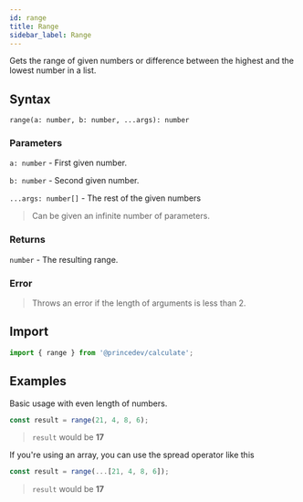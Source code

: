 ```yaml
---
id: range
title: Range
sidebar_label: Range
---
```


Gets the range of given numbers or difference between the highest and the lowest number in a list.

## Syntax

`range(a: number, b: number, ...args): number`

### Parameters

`a: number` - First given number.

`b: number` - Second given number.

`...args: number[]` - The rest of the given numbers

> Can be given an infinite number of parameters.

### Returns

`number` - The resulting range.

### Error

> Throws an error if the length of arguments is less than 2.

## Import

```javascript
import { range } from '@princedev/calculate';
```

## Examples

Basic usage with even length of numbers.

```javascript
const result = range(21, 4, 8, 6);
```

> `result` would be **17**

If you're using an array, you can use the spread operator like this

```javascript
const result = range(...[21, 4, 8, 6]);
```

> `result` would be **17**